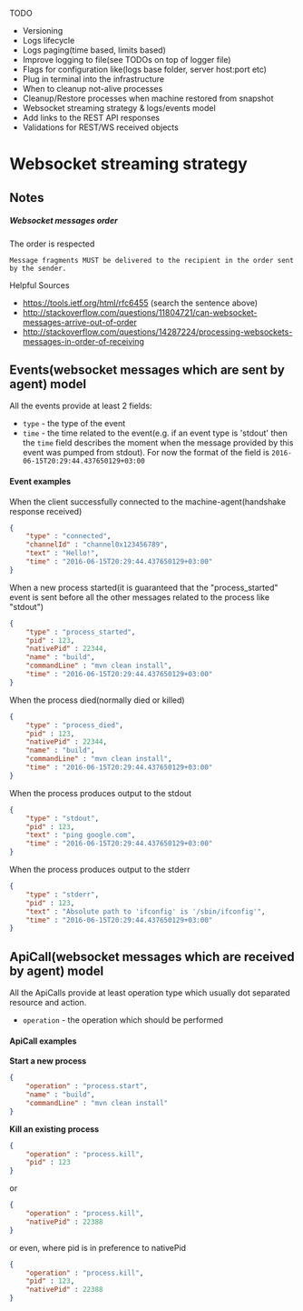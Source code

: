 TODO

- Versioning
- Logs lifecycle
- Logs paging(time based, limits based)
- Improve logging to file(see TODOs on top of logger file)
- Flags for configuration like(logs base folder, server host:port etc)
- Plug in terminal into the infrastructure
- When to cleanup not-alive processes
- Cleanup/Restore processes when machine restored from snapshot
- Websocket streaming strategy & logs/events model
- Add links to the REST API responses
- Validations for REST/WS received objects

Websocket streaming strategy
===

Notes
---

##### Websocket messages order

The order is respected
```
Message fragments MUST be delivered to the recipient in the order sent by the sender.
```
Helpful Sources
* https://tools.ietf.org/html/rfc6455 (search the sentence above)
* http://stackoverflow.com/questions/11804721/can-websocket-messages-arrive-out-of-order
* http://stackoverflow.com/questions/14287224/processing-websockets-messages-in-order-of-receiving


Events(websocket messages which are sent by agent) model
---

All the events provide at least 2 fields:
* `type` - the type of the event
* `time` - the time related to the event(e.g. if an event type is 'stdout' then the `time`
field describes the moment when the message provided by this event was pumped from stdout).
For now the format of the field is `2016-06-15T20:29:44.437650129+03:00`

#### Event examples
 When the client successfully connected to the machine-agent(handshake response received)
```json
{
    "type" : "connected",
    "channelId" : "channel0x123456789",
    "text" : "Hello!",
    "time" : "2016-06-15T20:29:44.437650129+03:00"
}
```

When a new process started(it is guaranteed that the "process_started"
 event is sent before all the other messages related to the process like "stdout")
```json
{
    "type" : "process_started",
    "pid" : 123,
    "nativePid" : 22344,
    "name" : "build",
    "commandLine" : "mvn clean install",
    "time" : "2016-06-15T20:29:44.437650129+03:00"
}
```

When the process died(normally died or killed)
```json
{
    "type" : "process_died",
    "pid" : 123,
    "nativePid" : 22344,
    "name" : "build",
    "commandLine" : "mvn clean install",
    "time" : "2016-06-15T20:29:44.437650129+03:00"
}
```


When the process produces output to the stdout
```json
{
    "type" : "stdout",
    "pid" : 123,
    "text" : "ping google.com",
    "time" : "2016-06-15T20:29:44.437650129+03:00"
}
```

When the process produces output to the stderr
```json
{
    "type" : "stderr",
    "pid" : 123,
    "text" : "Absolute path to 'ifconfig' is '/sbin/ifconfig'",
    "time" : "2016-06-15T20:29:44.437650129+03:00"
}
```

ApiCall(websocket messages which are received by agent) model
---

All the ApiCalls provide at least operation type which usually dot separated
resource and action.
- `operation` - the operation which should be performed

#### ApiCall examples


**Start a new process**
```json
{
    "operation" : "process.start",
    "name" : "build",
    "commandLine" : "mvn clean install"
}
```

**Kill an existing process**
```json
{
    "operation" : "process.kill",
    "pid" : 123
}
```

or

```json
{
    "operation" : "process.kill",
    "nativePid" : 22388
}
```

or even, where pid is in preference to nativePid

```json
{
    "operation" : "process.kill",
    "pid" : 123,
    "nativePid" : 22388
}
```



